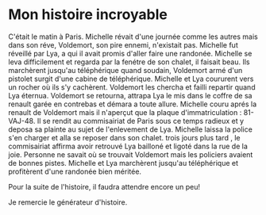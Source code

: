 # Mon histoire incroyable

C'était le matin à Paris. Michelle révait d'une journée comme les autres mais dans son réve, Voldemort, son pire ennemi, n'existait pas. Michelle fut réveillé par Lya, a qui il avait promis d'aller faire une randonée. Michelle se leva difficilement et regarda par la fenétre de son chalet, il faisait beau. Ils marchèrent jusqu'au téléphérique quand soudain, Voldemort armé d'un pistolet surgit d'une cabine de téléphérique. Michelle et Lya coururent vers un rocher où ils s'y cachèrent. Voldemort les chercha et failli repartir quand Lya éternua. Voldemort se retourna, attrapa Lya le mis dans le coffre de sa renault garée en contrebas et démara a toute allure. Michelle couru aprés la renault de Voldemort mais il n'aperçut que la plaque d'immatriculation : 81-VAJ-48. Il se rendit au commisairiat de Paris sous ce temps radieux et y deposa sa plainte au sujet de l'enlevement de Lya. Michelle laissa la police s'en charger et alla se reposer dans son chalet. trois jours plus tard , le commisairiat affirma avoir retrouvé Lya bailloné et ligoté dans la rue de la joie. Personne ne savait où se trouvait Voldemort mais les policiers avaient de bonnes pistes. Michelle et Lya marchèrent jusqu'au téléphérique et profitèrent d'une randonée bien méritée.

Pour la suite de l'histoire, il faudra attendre encore un peu!

Je remercie le générateur d'histoire.


